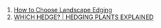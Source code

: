 
1. [How to Choose Landscape Edging](http://www.homedepot.com/c/tips_on_how_to_edge_your_lawn_HT_BG_OD)
2. [WHICH HEDGE? | HEDGING PLANTS EXPLAINED](https://evergreenhedging.com/which-hedge/)
